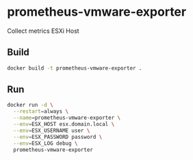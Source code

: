 # prometheus-vmware-exporter
Collect metrics ESXi Host

## Build
```sh 
docker build -t prometheus-vmware-exporter .
```

## Run
```sh
docker run -d \
  --restart=always \
  --name=prometheus-vmware-exporter \
  --env=ESX_HOST esx.domain.local \
  --env=ESX_USERNAME user \
  --env=ESX_PASSWORD password \
  --env=ESX_LOG debug \
  prometheus-vmware-exporter 
```
